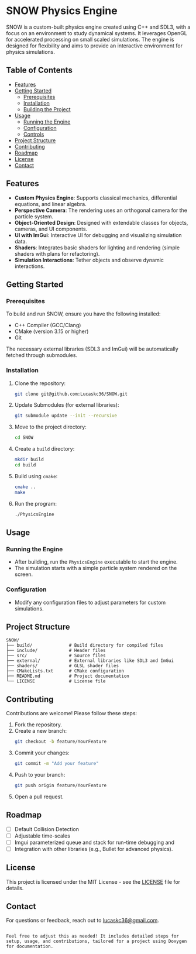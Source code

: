 # SNOW Physics Engine

SNOW is a custom-built physics engine created using C++ and SDL3, with a focus on an environment to study dynamical systems. It leverages OpenGL for accelerated processing on small scaled simulations. The engine is designed for flexibility and aims to provide an interactive environment for physics simulations.

## Table of Contents

- [Features](#features)
- [Getting Started](#getting-started)
  - [Prerequisites](#prerequisites)
  - [Installation](#installation)
  - [Building the Project](#building-the-project)
- [Usage](#usage)
  - [Running the Engine](#running-the-engine)
  - [Configuration](#configuration)
  - [Controls](#controls)
- [Project Structure](#project-structure)
- [Contributing](#contributing)
- [Roadmap](#roadmap)
- [License](#license)
- [Contact](#contact)

## Features

- **Custom Physics Engine**: Supports classical mechanics, differential equations, and linear algebra.
- **Perspective Camera**: The rendering uses an orthogonal camera for the particle system.
- **Object-Oriented Design**: Designed with extendable classes for objects, cameras, and UI components.
- **UI with ImGui**: Interactive UI for debugging and visualizing simulation data.
- **Shaders**: Integrates basic shaders for lighting and rendering (simple shaders with plans for refactoring).
- **Simulation Interactions**: Tether objects and observe dynamic interactions.

## Getting Started

### Prerequisites

To build and run SNOW, ensure you have the following installed:

- C++ Compiler (GCC/Clang)
- CMake (version 3.15 or higher)
- Git

The necessary external libraries (SDL3 and ImGui) will be automatically fetched through submodules.

### Installation

1. Clone the repository:
   ```bash
   git clone git@github.com:Lucaskc36/SNOW.git
   ```
2. Update Submodules (for external libraries):
   ```bash
   git submodule update --init --recursive
   ```
3. Move to the project directory:
   ```bash
   cd SNOW
   ```
4. Create a `build` directory:
   ```bash
   mkdir build
   cd build
   ```
5. Build using `cmake`:
   ```bash
   cmake ..
   make
   ```
6. Run the program:
   ```bash
   ./PhysicsEngine
   ```

## Usage

### Running the Engine

- After building, run the `PhysicsEngine` executable to start the engine.
- The simulation starts with a simple particle system rendered on the screen.

### Configuration

- Modify any configuration files to adjust parameters for custom simulations.

## Project Structure

```
SNOW/
├── build/              # Build directory for compiled files
├── include/            # Header files
├── src/                # Source files
├── external/           # External libraries like SDL3 and ImGui
├── shaders/            # GLSL shader files
├── CMakeLists.txt      # CMake configuration
├── README.md           # Project documentation
└── LICENSE             # License file
```

## Contributing

Contributions are welcome! Please follow these steps:

1. Fork the repository.
2. Create a new branch:
   ```bash
   git checkout -b feature/YourFeature
   ```
3. Commit your changes:
   ```bash
   git commit -m "Add your feature"
   ```
4. Push to your branch:
   ```bash
   git push origin feature/YourFeature
   ```
5. Open a pull request.

## Roadmap

- [ ] Default Collision Detection
- [ ] Adjustable time-scales
- [ ] Imgui parameterized queue and stack for run-time debugging and 
- [ ] Integration with other libraries (e.g., Bullet for advanced physics).

## License

This project is licensed under the MIT License - see the [LICENSE](./LICENSE) file for details.

## Contact

For questions or feedback, reach out to [lucaskc36@gmail.com](mailto:lucaskc36@gmail.com).
```

Feel free to adjust this as needed! It includes detailed steps for setup, usage, and contributions, tailored for a project using Doxygen for documentation.